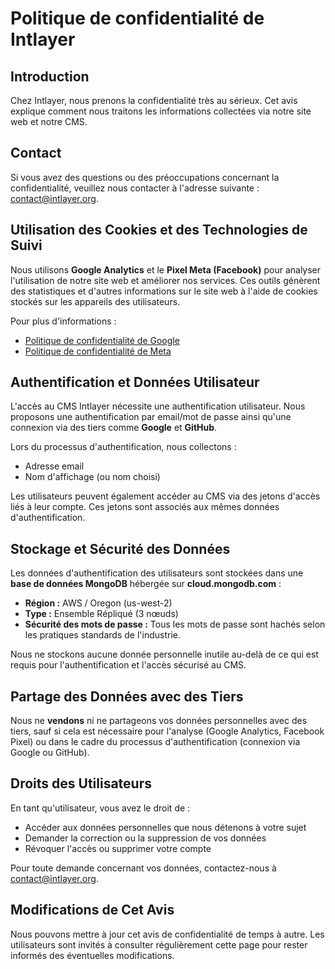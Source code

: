 # Politique de confidentialité de Intlayer

## Introduction

Chez Intlayer, nous prenons la confidentialité très au sérieux. Cet avis explique comment nous traitons les informations collectées via notre site web et notre CMS.

## Contact

Si vous avez des questions ou des préoccupations concernant la confidentialité, veuillez nous contacter à l'adresse suivante : [contact@intlayer.org](mailto:contact@intlayer.org).

## Utilisation des Cookies et des Technologies de Suivi

Nous utilisons **Google Analytics** et le **Pixel Meta (Facebook)** pour analyser l'utilisation de notre site web et améliorer nos services. Ces outils génèrent des statistiques et d'autres informations sur le site web à l'aide de cookies stockés sur les appareils des utilisateurs.

Pour plus d'informations :

- [Politique de confidentialité de Google](https://policies.google.com/privacy)
- [Politique de confidentialité de Meta](https://www.facebook.com/privacy/policy)

## Authentification et Données Utilisateur

L'accès au CMS Intlayer nécessite une authentification utilisateur. Nous proposons une authentification par email/mot de passe ainsi qu'une connexion via des tiers comme **Google** et **GitHub**.

Lors du processus d'authentification, nous collectons :

- Adresse email
- Nom d'affichage (ou nom choisi)

Les utilisateurs peuvent également accéder au CMS via des jetons d'accès liés à leur compte. Ces jetons sont associés aux mêmes données d'authentification.

## Stockage et Sécurité des Données

Les données d'authentification des utilisateurs sont stockées dans une **base de données MongoDB** hébergée sur **cloud.mongodb.com** :

- **Région :** AWS / Oregon (us-west-2)
- **Type :** Ensemble Répliqué (3 nœuds)
- **Sécurité des mots de passe :** Tous les mots de passe sont hachés selon les pratiques standards de l'industrie.

Nous ne stockons aucune donnée personnelle inutile au-delà de ce qui est requis pour l'authentification et l'accès sécurisé au CMS.

## Partage des Données avec des Tiers

Nous ne **vendons** ni ne partageons vos données personnelles avec des tiers, sauf si cela est nécessaire pour l'analyse (Google Analytics, Facebook Pixel) ou dans le cadre du processus d'authentification (connexion via Google ou GitHub).

## Droits des Utilisateurs

En tant qu'utilisateur, vous avez le droit de :

- Accéder aux données personnelles que nous détenons à votre sujet
- Demander la correction ou la suppression de vos données
- Révoquer l'accès ou supprimer votre compte

Pour toute demande concernant vos données, contactez-nous à [contact@intlayer.org](mailto:contact@intlayer.org).

## Modifications de Cet Avis

Nous pouvons mettre à jour cet avis de confidentialité de temps à autre. Les utilisateurs sont invités à consulter régulièrement cette page pour rester informés des éventuelles modifications.
